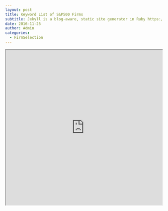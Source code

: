 ```yaml
---
layout: post
title: Keyword List of S&P500 Firms
subtitle: Jekyll is a blog-aware, static site generator in Ruby https://jekyllrb.com
date: 2016-11-25
author: Admin
categories:
  - FirmSelection
---
```


<div class="col-sm-12">
<iframe
width="100%" height="500vw"
src="https://docs.google.com/spreadsheets/d/e/2PACX-1vRv8aP0eZvKuHOxEo2ahO5JrptUQSM5utUG4AMISdunH5-sbiKsF_bo-xtLZ7joG39K0Eqx3ou32nRw/pubhtml?widget=true&amp;headers=false"></iframe>
</div>
